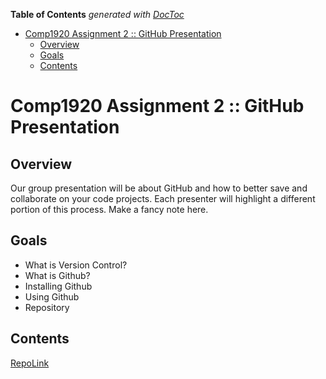 **Table of Contents**  *generated with [DocToc](http://doctoc.herokuapp.com/)*

- [Comp1920 Assignment 2 :: GitHub Presentation
](#comp1920-assignment-2--github-presentation)
	- [Overview
](#overview)
	- [Goals
](#goals)
	- [Contents
](#contents)

Comp1920 Assignment 2 :: GitHub Presentation
============================================

Overview
--------

Our group presentation will be about GitHub and how to better save and collaborate on your code projects.  Each presenter will highlight a different portion of this process. Make a fancy note here.


Goals
-----

* What is Version Control?
* What is Github?
* Installing Github
* Using Github
* Repository


Contents
--------
[RepoLink][]


[RepoLink]:() "Repositories"
